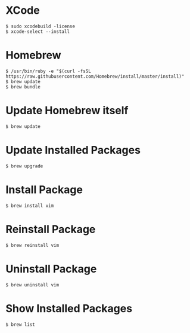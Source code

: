 # XCode

```
$ sudo xcodebuild -license
$ xcode-select --install
```

# Homebrew

```
$ /usr/bin/ruby -e "$(curl -fsSL https://raw.githubusercontent.com/Homebrew/install/master/install)"
$ brew update
$ brew bundle
```

# Update Homebrew itself

```
$ brew update
```

# Update Installed Packages

```
$ brew upgrade
```

# Install Package

```
$ brew install vim
```

# Reinstall Package

```
$ brew reinstall vim
```

# Uninstall Package

```
$ brew uninstall vim
```

# Show Installed Packages

```
$ brew list
```

